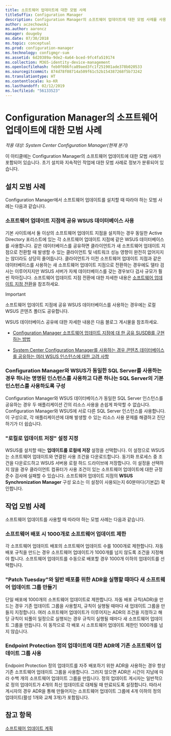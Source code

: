 ```yaml
---
title: 소프트웨어 업데이트에 대한 모범 사례
titleSuffix: Configuration Manager
description: Configuration Manager의 소프트웨어 업데이트에 대한 모범 사례를 사용합니다.
author: aczechowski
ms.author: aaroncz
manager: dougeby
ms.date: 07/30/2018
ms.topic: conceptual
ms.prod: configuration-manager
ms.technology: configmgr-sum
ms.assetid: 6d20389a-9de2-4a64-bced-9fc4fa519174
ms.collection: M365-identity-device-management
ms.openlocfilehash: feb0f086fca89aed3fc1f251901ade378b020533
ms.sourcegitcommit: 874d78f08714a509f61c52b154387268f5b73242
ms.translationtype: HT
ms.contentlocale: ko-KR
ms.lasthandoff: 02/12/2019
ms.locfileid: "56133523"
---
```

# <a name="best-practices-for-software-updates-in-configuration-manager"></a>Configuration Manager의 소프트웨어 업데이트에 대한 모범 사례

*적용 대상: System Center Configuration Manager(현재 분기)*

이 아티클에는 Configuration Manager의 소프트웨어 업데이트에 대한 모범 사례가 포함되어 있습니다. 초기 설치와 지속적인 작업에 대한 모범 사례로 정보가 분류되어 있습니다.  



## <a name="bkmk_install"></a> 설치 모범 사례  

Configuration Manager에서 소프트웨어 업데이트를 설치할 때 따라야 하는 모범 사례는 다음과 같습니다.  


### <a name="bkmk_shared-susdb"></a> 소프트웨어 업데이트 지점에 공유 WSUS 데이터베이스 사용  

기본 사이트에서 둘 이상의 소프트웨어 업데이트 지점을 설치하는 경우 동일한 Active Directory 포리스트에 있는 각 소프트웨어 업데이트 지점에 같은 WSUS 데이터베이스를 사용합니다. 같은 데이터베이스를 공유하면 클라이언트가 새 소프트웨어 업데이트 지점으로 전환할 때 발생할 수 있는 클라이언트 및 네트워크 성능 영향이 완전히 없어지지는 않더라도 상당히 줄어듭니다. 클라이언트가 이전 소프트웨어 업데이트 지점과 같은 데이터베이스를 사용하는 새 소프트웨어 업데이트 지점으로 전환하는 경우에도 델타 검사는 이루어지지만 WSUS 서버가 자체 데이터베이스를 갖는 경우보다 검사 규모가 훨씬 작아집니다. 소프트웨어 업데이트 지점 전환에 대한 자세한 내용은 [소프트웨어 업데이트 지점 전환](/sccm/sum/plan-design/plan-for-software-updates#BKMK_SUPSwitching)을 참조하세요.  

> [!IMPORTANT]  
>  소프트웨어 업데이트 지점에 공유 WSUS 데이터베이스를 사용하는 경우에는 로컬 WSUS 콘텐츠 폴더도 공유합니다.  

WSUS 데이터베이스 공유에 대한 자세한 내용은 다음 블로그 게시물을 참조하세요.  

- [Configuration Manager 소프트웨어 업데이트 지점에 대 한 공유 SUSDB를 구현하는 방법](https://blogs.technet.microsoft.com/configurationmgr/2016/10/12/how-to-implement-a-shared-susdb-for-configuration-manager-software-update-points/)  

- [System Center Configuration Manager를 사용하는 경우 콘텐츠 데이터베이스를 공유하는 여러 WSUS 인스턴스에 대한 고려 사항](https://blogs.technet.microsoft.com/wsus/2014/03/22/considerations-for-multiple-wsus-instances-sharing-a-content-database-when-using-system-center-configuration-manager-but-without-network-load-balancing-nlb/)  


### <a name="bkmk_sql-instance"></a> Configuration Manager와 WSUS가 동일한 SQL Server를 사용하는 경우 하나는 명명된 인스턴스를 사용하고 다른 하나는 SQL Server의 기본 인스턴스를 사용하도록 구성  

Configuration Manager와 WSUS 데이터베이스가 동일한 SQL Server 인스턴스를 공유하는 경우 두 애플리케이션 간의 리소스 사용을 손쉽게 파악할 수 없습니다. Configuration Manager와 WSUS에 서로 다른 SQL Server 인스턴스를 사용합니다. 이 구성으로, 각 애플리케이션에 대해 발생할 수 있는 리소스 사용 문제를 해결하고 진단하기가 더 쉽습니다.  


### <a name="bkmk_store-local"></a> "로컬로 업데이트 저장" 설정 지정  

WSUS를 설치할 때는 **업데이트를 로컬에 저장** 설정을 선택합니다. 이 설정으로 WSUS는 소프트웨어 업데이트와 연결된 사용 조건을 다운로드합니다. 동기화 프로세스 중 조건을 다운로드하고 WSUS 서버용 로컬 하드 드라이브에 저장합니다. 이 설정을 선택하지 않을 경우 클라이언트 컴퓨터가 사용 조건이 있는 소프트웨어 업데이트에 대한 규정 준수 검사에 실패할 수 있습니다. 소프트웨어 업데이트 지점의 **WSUS Synchronization Manager** 구성 요소는 이 설정이 사용되는지 60분마다(기본값) 확인합니다.  



## <a name="bkmk_operation"></a> 작업 모범 사례  

소프트웨어 업데이트를 사용할 때 따라야 하는 모범 사례는 다음과 같습니다.  


### <a name="bkmk_object-limit"></a> 소프트웨어 배포 시 1000개로 소프트웨어 업데이트 제한  

각 소프트웨어 업데이트 배포의 소프트웨어 업데이트 수를 1000개로 제한합니다. 자동 배포 규칙을 만드는 경우 소프트웨어 업데이트가 1000개를 넘지 않도록 조건을 지정해야 합니다. 소프트웨어 업데이트를 수동으로 배포할 경우 1000개 이하의 업데이트를 선택합니다.  


### <a name="bkmk_new-group"></a> "Patch Tuesday"와 일반 배포를 위한 ADR을 실행할 때마다 새 소프트웨어 업데이트 그룹 만들기  

단일 배포에 1000개의 소프트웨어 업데이트로 제한합니다. 자동 배포 규칙(ADR)을 만드는 경우 기존 업데이트 그룹을 사용할지, 규칙이 실행될 때마다 새 업데이트 그룹을 만들지 지정합니다. 여러 소프트웨어 업데이트가 이루어지는 ADR의 조건을 지정하고 해당 규칙이 되풀이 일정으로 실행되는 경우 규칙이 실행될 때마다 새 소프트웨어 업데이트 그룹을 만듭니다. 이 동작으로 각 배포 시 소프트웨어 업데이트 제한인 1000개를 넘지 않습니다.  


### <a name="bkmk_same-group"></a> Endpoint Protection 정의 업데이트에 대한 ADR에 기존 소프트웨어 업데이트 그룹 사용  

Endpoint Protection 정의 업데이트를 자주 배포하기 위한 ADR을 사용하는 경우 항상 기존 소프트웨어 업데이트 그룹을 사용합니다. 그러지 않으면 ADR은 시간이 지남에 따라 수백 개의 소프트웨어 업데이트 그룹을 만듭니다. 정의 업데이트 게시자는 일반적으로 정의 업데이트가 4개의 최신 업데이트로 대체될 때 만료되도록 설정합니다. 따라서 게시자의 경우 ADR을 통해 만들어지는 소프트웨어 업데이트 그룹에 4개 이하의 정의 업데이트(활성 1개와 교체 3개)가 포함됩니다.  



## <a name="see-also"></a>참고 항목  
 [소프트웨어 업데이트 계획](/sccm/sum/plan-design/plan-for-software-updates)
